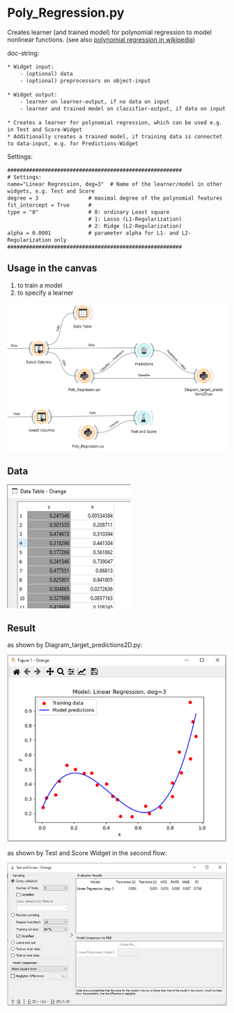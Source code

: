 # Poly_Regression.py
Creates learner (and trained model) for polynomial regression to model nonlinear functions. (see also [polynomial regression in wikipedia](https://en.wikipedia.org/wiki/Polynomial_regression))


doc-string:

```
* Widget input: 
    - (optional) data 
    - (optional) preprocessors on object-input

* Widget output: 
    - learner on learner-output, if no data on input
    - learner and trained model on classifier-output, if data on input

* Creates a learner for polynomial regression, which can be used e.g. in Test and Score-Widget
* Additionally creates a trained model, if training data is connectet to data-input, e.g. for Predictions-Widget

```

Settings:
```
########################################################
# Settings:
name="Linear Regression, deg=3"  # Name of the learner/model in other widgets, e.g. Test and Score
degree = 3                # maximal degree of the polynomial features
fit_intercept = True      # 
type = "0"                # 0: ordinary Least square 
                          # 1: Lasso (L1-Regularization)
                          # 2: Ridge (L2-Regularization)
alpha = 0.0001            # parameter alpha for L1- and L2-Regularization only
########################################################

```

## Usage in the canvas
1. to train a model
2. to specify a learner

![](images/poly_reg_01.png)

## Data

![](images/poly_reg_02.png)

## Result
as shown by Diagram_target_predictions2D.py:

![](images/poly_reg_03.png)

as shown by Test and Score Widget in the second flow:

![](images/poly_reg_04.png)
